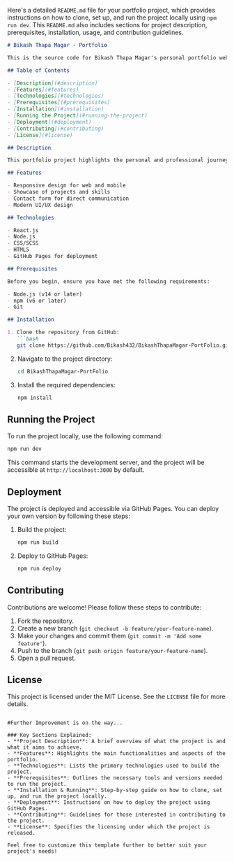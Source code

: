 Here's a detailed `README.md` file for your portfolio project, which provides instructions on how to clone, set up, and run the project locally using `npm run dev`. This `README.md` also includes sections for project description, prerequisites, installation, usage, and contribution guidelines.

```markdown
# Bikash Thapa Magar - Portfolio

This is the source code for Bikash Thapa Magar's personal portfolio website. It showcases projects, skills, and experiences, and is built using modern web development technologies.

## Table of Contents

- [Description](#description)
- [Features](#features)
- [Technologies](#technologies)
- [Prerequisites](#prerequisites)
- [Installation](#installation)
- [Running the Project](#running-the-project)
- [Deployment](#deployment)
- [Contributing](#contributing)
- [License](#license)

## Description

This portfolio project highlights the personal and professional journey of Bikash Thapa Magar. It includes detailed sections about skills, projects, experiences, and contact information. The site is responsive and optimized for both web and mobile platforms.

## Features

- Responsive design for web and mobile
- Showcase of projects and skills
- Contact form for direct communication
- Modern UI/UX design

## Technologies

- React.js
- Node.js
- CSS/SCSS
- HTML5
- GitHub Pages for deployment

## Prerequisites

Before you begin, ensure you have met the following requirements:

- Node.js (v14 or later)
- npm (v6 or later)
- Git

## Installation

1. Clone the repository from GitHub:
   ```bash
   git clone https://github.com/Bikash432/BikashThapaMagar-PortFolio.git
   ```
2. Navigate to the project directory:
   ```bash
   cd BikashThapaMagar-PortFolio
   ```
3. Install the required dependencies:
   ```bash
   npm install
   ```

## Running the Project

To run the project locally, use the following command:
```bash
npm run dev
```
This command starts the development server, and the project will be accessible at `http://localhost:3000` by default.

## Deployment

The project is deployed and accessible via GitHub Pages. You can deploy your own version by following these steps:

1. Build the project:
   ```bash
   npm run build
   ```
2. Deploy to GitHub Pages:
   ```bash
   npm run deploy
   ```

## Contributing

Contributions are welcome! Please follow these steps to contribute:

1. Fork the repository.
2. Create a new branch (`git checkout -b feature/your-feature-name`).
3. Make your changes and commit them (`git commit -m 'Add some feature'`).
4. Push to the branch (`git push origin feature/your-feature-name`).
5. Open a pull request.

## License

This project is licensed under the MIT License. See the `LICENSE` file for more details.
```

#Further Improvement is on the way...

### Key Sections Explained:
- **Project Description**: A brief overview of what the project is and what it aims to achieve.
- **Features**: Highlights the main functionalities and aspects of the portfolio.
- **Technologies**: Lists the primary technologies used to build the project.
- **Prerequisites**: Outlines the necessary tools and versions needed to run the project.
- **Installation & Running**: Step-by-step guide on how to clone, set up, and run the project locally.
- **Deployment**: Instructions on how to deploy the project using GitHub Pages.
- **Contributing**: Guidelines for those interested in contributing to the project.
- **License**: Specifies the licensing under which the project is released.

Feel free to customize this template further to better suit your project's needs!
